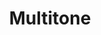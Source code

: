 ---
title: Multitone
date: 
draft: false

# descripcion
description : Aros espectaculares! En plata 925 y cristal Swarovski. Simplemente bellísimos.

materials: Plata 925

color: 

dimensions: Largo 5cm

code: 01-10-1000

type: "Aros"

categories: []

price: $8.080,00

price_eftvo: $6.870,00

# Images
# first image will be shown in the product page
images:
  # - image: "images/path_to_image"
  # La ubicacion de las imagenes es imagenes/Aros/Aros.Cristal Swarovski/01-10-1000-multitone
  - image: "./images/aros/cristal_swarovski/01-10-1000-multitone_a.jpg"
  - image: "./images/aros/cristal_swarovski/01-10-1000-multitone_b.jpg"
---